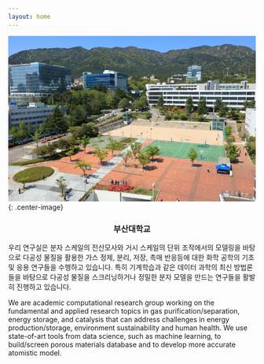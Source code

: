 ```yaml
---
layout: home
---
```


![Aerial View of PNU](/images/pnu_campus.jpg){: .center-image}
<h3><p style="text-align: center;">부산대학교</p></h3>

우리 연구실은 분자 스케일의 전산모사와 거시 스케일의 단위 조작에서의 모델링을 바탕으로 다공성 물질을 활용한 가스 정제, 분리, 저장, 촉매 반응등에 대한 화학 공학의 기초 및 응용 연구들을 수행하고 있습니다. 특히 기계학습과 같은 데이터 과학의 최신 방법론들을 바탕으로 다공성 물질을 스크리닝하거나 정밀한 분자 모델을 만드는 연구들을 활발히 진행하고 있습니다.

We are academic computational research group working on the fundamental and applied research topics in gas purification/separation, energy storage, and catalysis that can address challenges in energy production/storage, environment sustainability and human health. We use state-of-art tools from data science, such as machine learning, to build/screen porous materials database and to develop more accurate atomistic model.
